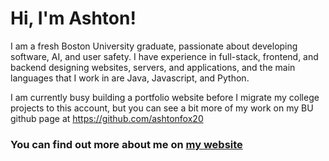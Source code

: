 # Hi, I'm Ashton!

I am a fresh Boston University graduate, passionate about developing software, AI, and user safety. I have experience in full-stack, frontend, and backend designing websites, servers, and applications, and the main languages that I work in are Java, Javascript, and Python.

I am currently busy building a portfolio website before I migrate my college projects to this account, but you can see a bit more of my work on my BU github page at https://github.com/ashtonfox20

### You can find out more about me on [my website](https://iamashtonfox.github.io/)

<!---
iamashtonfox/iamashtonfox is a ✨ special ✨ repository because its `README.md` (this file) appears on your GitHub profile.
You can click the Preview link to take a look at your changes.
--->
